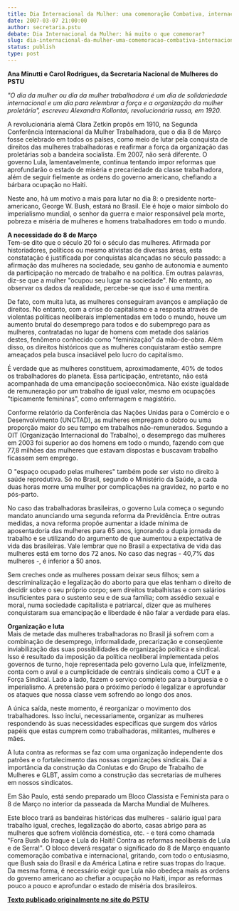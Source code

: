 ```yaml
---
title: Dia Internacional da Mulher: uma comemoração Combativa, internacional e socialista 
date: 2007-03-07 21:00:00
author: secretaria.pstu
debate: Dia Internacional da Mulher: há muito o que comemorar?
slug: dia-internacional-da-mulher-uma-comemoracao-combativa-internacional-e-socialista
status: publish 
type: post
---
```


**Ana Minutti e Carol Rodrigues, da Secretaria Nacional de Mulheres do PSTU**  
  
*"O dia da mulher ou dia da mulher trabalhadora é um dia de solidariedade internacional e um dia para relembrar a força e a organização da mulher proletária", escreveu Alexandra Kollontai, revolucionária russa, em 1920.*  
  
A revolucionária alemã Clara Zetkin propôs em 1910, na Segunda Conferência Internacional da Mulher Trabalhadora, que o dia 8 de Março fosse celebrado em todos os países, como meio de lutar pela conquista de direitos das mulheres trabalhadoras e reafirmar a força da organização das proletárias sob a bandeira socialista. Em 2007, não será diferente. O governo Lula, lamentavelmente, continua tentando impor reformas que aprofundarão o estado de miséria e precariedade da classe trabalhadora, além de seguir fielmente as ordens do governo americano, chefiando a bárbara ocupação no Haiti.  
  
Neste ano, há um motivo a mais para lutar no dia 8: o presidente norte-americano, George W. Bush, estará no Brasil. Ele é hoje o maior símbolo do imperialismo mundial, o senhor da guerra e maior responsável pela morte, pobreza e miséria de mulheres e homens trabalhadores em todo o mundo.  
  
**A necessidade do 8 de Março**  
Tem-se dito que o século 20 foi o século das mulheres. Afirmada por historiadores, políticos ou mesmo ativistas de diversas áreas, esta constatação é justificada por conquistas alcançadas no século passado: a afirmação das mulheres na sociedade, seu ganho de autonomia e aumento da participação no mercado de trabalho e na política. Em outras palavras, diz-se que a mulher "ocupou seu lugar na sociedade". No entanto, ao observar os dados da realidade, percebe-se que isso é uma mentira.  
  
De fato, com muita luta, as mulheres conseguiram avanços e ampliação de direitos. No entanto, com a crise do capitalismo e a resposta através de violentas políticas neoliberais implementadas em todo o mundo, houve um aumento brutal do desemprego para todos e do subemprego para as mulheres, contratadas no lugar de homens com metade dos salários destes, fenômeno conhecido como "feminização" da mão-de-obra. Além disso, os direitos históricos que as mulheres conquistaram estão sempre ameaçados pela busca insaciável pelo lucro do capitalismo.  
  
É verdade que as mulheres constituem, aproximadamente, 40% de todos os trabalhadores do planeta. Essa participação, entretanto, não está acompanhada de uma emancipação socioeconômica. Não existe igualdade de remuneração por um trabalho de igual valor, mesmo em ocupações "tipicamente femininas", como enfermagem e magistério.  
  
Conforme relatório da Conferência das Nações Unidas para o Comércio e o Desenvolvimento (UNCTAD), as mulheres empregam o dobro ou uma proporção maior do seu tempo em trabalhos não-remunerados. Segundo a OIT (Organização Internacional do Trabalho), o desemprego das mulheres em 2003 foi superior ao dos homens em todo o mundo, fazendo com que 77,8 milhões das mulheres que estavam dispostas e buscavam trabalho ficassem sem emprego.  
  
O "espaço ocupado pelas mulheres" também pode ser visto no direito à saúde reprodutiva. Só no Brasil, segundo o Ministério da Saúde, a cada duas horas morre uma mulher por complicações na gravidez, no parto e no pós-parto.  
  
No caso das trabalhadoras brasileiras, o governo Lula começa o segundo mandato anunciando uma segunda reforma da Previdência. Entre outras medidas, a nova reforma propõe aumentar a idade mínima de aposentadoria das mulheres para 65 anos, ignorando a dupla jornada de trabalho e se utilizando do argumento de que aumentou a expectativa de vida das brasileiras. Vale lembrar que no Brasil a expectativa de vida das mulheres está em torno dos 72 anos. No caso das negras - 40,7% das mulheres -, é inferior a 50 anos.  
  
Sem creches onde as mulheres possam deixar seus filhos; sem a descriminalização e legalização do aborto para que elas tenham o direito de decidir sobre o seu próprio corpo; sem direitos trabalhistas e com salários insuficientes para o sustento seu e de sua família; com assédio sexual e moral, numa sociedade capitalista e patriarcal, dizer que as mulheres conquistaram sua emancipação e liberdade é não falar a verdade para elas.  
  
**Organização e luta**  
Mais de metade das mulheres trabalhadoras no Brasil já sofrem com a combinação de desemprego, informalidade, precarização e conseqüente inviabilização das suas possibilidades de organização política e sindical. Isso é resultado da imposição da política neoliberal implementada pelos governos de turno, hoje representada pelo governo Lula que, infelizmente, conta com o aval e a cumplicidade de centrais sindicais como a CUT e a Força Sindical. Lado a lado, fazem o serviço completo para a burguesia e o imperialismo. A pretensão para o próximo período é legalizar e aprofundar os ataques que nossa classe vem sofrendo ao longo dos anos.  
  
A única saída, neste momento, é reorganizar o movimento dos trabalhadores. Isso inclui, necessariamente, organizar as mulheres respondendo às suas necessidades específicas que surgem dos vários papéis que estas cumprem como trabalhadoras, militantes, mulheres e mães.   
  
A luta contra as reformas se faz com uma organização independente dos patrões e o fortalecimento das nossas organizações sindicais. Daí a importância da construção da Conlutas e do Grupo de Trabalho de Mulheres e GLBT, assim como a construção das secretarias de mulheres em nossos sindicatos.  
  
Em São Paulo, está sendo preparado um Bloco Classista e Feminista para o 8 de Março no interior da passeada da Marcha Mundial de Mulheres.  
  
Este bloco trará as bandeiras históricas das mulheres - salário igual para trabalho igual, creches, legalização do aborto, casas abrigo para as mulheres que sofrem violência doméstica, etc. - e terá como chamada "Fora Bush do Iraque e Lula do Haiti! Contra as reformas neoliberais de Lula e de Serra!". O bloco deverá resgatar o significado do 8 de Março enquanto comemoração combativa e internacional, gritando, com todo o entusiasmo, que Bush saia do Brasil e da América Latina e retire suas tropas do Iraque. Da mesma forma, é necessário exigir que Lula não obedeça mais as ordens do governo americano ao chefiar a ocupação no Haiti, impor as reformas pouco a pouco e aprofundar o estado de miséria dos brasileiros.  
  
**[Texto publicado originalmente no site do PSTU](http://www.pstu.org.br/editorias_materia.asp?id=6225&ida=0)**
